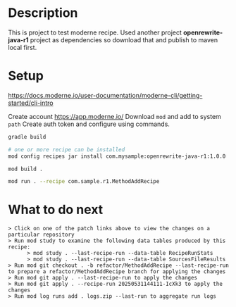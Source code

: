 
# Description
This is project to test moderne recipe.
Used another project __openrewrite-java-r1__ project as dependencies so download that and publish to maven local first.

# Setup

https://docs.moderne.io/user-documentation/moderne-cli/getting-started/cli-intro

Create account https://app.moderne.io/
Download `mod` and add to system `path`
Create auth token and configure using commands.

```bash
gradle build

# one or more recipe can be installed 
mod config recipes jar install com.mysample:openrewrite-java-r1:1.0.0

mod build .

mod run . --recipe com.sample.r1.MethodAddRecipe

```
# What to do next
    > Click on one of the patch links above to view the changes on a particular repository
    > Run mod study to examine the following data tables produced by this recipe:
          > mod study . --last-recipe-run --data-table RecipeRunStats
          > mod study . --last-recipe-run --data-table SourcesFileResults
    > Run mod git checkout . -b refactor/MethodAddRecipe --last-recipe-run to prepare a refactor/MethodAddRecipe branch for applying the changes
    > Run mod git apply . --last-recipe-run to apply the changes
    > Run mod git apply . --recipe-run 20250531144111-IcXk3 to apply the changes
    > Run mod log runs add . logs.zip --last-run to aggregate run logs

